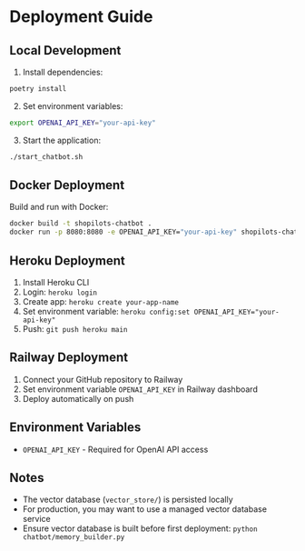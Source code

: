 # Deployment Guide

## Local Development

1. Install dependencies:
```bash
poetry install
```

2. Set environment variables:
```bash
export OPENAI_API_KEY="your-api-key"
```

3. Start the application:
```bash
./start_chatbot.sh
```

## Docker Deployment

Build and run with Docker:
```bash
docker build -t shopilots-chatbot .
docker run -p 8080:8080 -e OPENAI_API_KEY="your-api-key" shopilots-chatbot
```

## Heroku Deployment

1. Install Heroku CLI
2. Login: `heroku login`
3. Create app: `heroku create your-app-name`
4. Set environment variable: `heroku config:set OPENAI_API_KEY="your-api-key"`
5. Push: `git push heroku main`

## Railway Deployment

1. Connect your GitHub repository to Railway
2. Set environment variable `OPENAI_API_KEY` in Railway dashboard
3. Deploy automatically on push

## Environment Variables

- `OPENAI_API_KEY` - Required for OpenAI API access

## Notes

- The vector database (`vector_store/`) is persisted locally
- For production, you may want to use a managed vector database service
- Ensure vector database is built before first deployment: `python chatbot/memory_builder.py`
